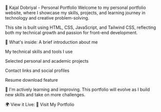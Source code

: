 🌟 Kajal Dobriyal - Personal Portfolio
Welcome to my personal portfolio website, where I showcase my skills, projects, and learning journey in technology and creative problem-solving.

This site is built using HTML, CSS, JavaScript, and Tailwind CSS, reflecting both my technical growth and passion for front-end development.

🔎 What's inside:
A brief introduction about me

My technical skills and tools I use

Selected personal and academic projects

Contact links and social profiles

Resume download feature

🎯 I'm actively learning and improving. This portfolio will evolve as I build new skills and take on more challenges.

🌍 View it Live:
🔗 Visit My Portfolio

